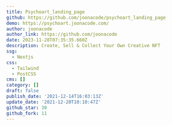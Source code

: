 ```yaml
---
title: Psychoart_landing_page
github: https://github.com/joonacode/psychoart_landing_page
demo: https://psychoart.joonacode.com/
author: joonacode
author_link: https://github.com/joonacode
date: 2023-11-28T07:35:35.660Z
description: Create, Sell & Collect Your Own Creative NFT
ssg:
  - Nextjs
css:
  - Tailwind
  - PostCSS
cms: []
category: []
draft: false
publish_date: '2021-12-14T16:03:13Z'
update_date: '2021-12-20T10:10:47Z'
github_star: 30
github_fork: 11
---
```

